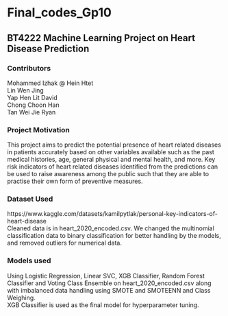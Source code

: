 # Final_codes_Gp10
<h2>BT4222 Machine Learning Project on Heart Disease Prediction</h2>

<h3> Contributors </h3> 
Mohammed Izhak @ Hein Htet <br/>
Lin Wen Jing  <br/>
Yap Hen Lit David <br/>
Chong Choon Han <br/>
Tan Wei Jie Ryan <br/>

<h3> Project Motivation </h3>
This project aims to predict the potential presence of heart related diseases in patients accurately based on other variables available such as the past medical histories, age, general physical and mental health, and more.
Key risk indicators of heart related diseases identified from the predictions can be used to raise awareness among the public such that they are able to practise their own form of preventive measures. 

<h3> Dataset Used </h3>
https://www.kaggle.com/datasets/kamilpytlak/personal-key-indicators-of-heart-disease <br/>
Cleaned data is in heart_2020_encoded.csv. We changed the multinomial classification data to binary classification for better handling by the models, and removed outliers for numerical data.

<h3> Models used </h3>
Using Logistic Regression, Linear SVC, XGB Classifier, 
Random Forest Classifier and Voting Class Ensemble on heart_2020_encoded.csv 
along with imbalanced data handling using SMOTE and SMOTEENN and Class Weighing. </br>
XGB Classifier is used as the final model for hyperparameter tuning.
